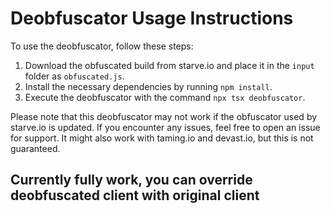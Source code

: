 # Deobfuscator Usage Instructions

To use the deobfuscator, follow these steps:

1. Download the obfuscated build from starve.io and place it in the `input` folder as `obfuscated.js`.
2. Install the necessary dependencies by running `npm install`.
3. Execute the deobfuscator with the command `npx tsx deobfuscator`.

Please note that this deobfuscator may not work if the obfuscator used by starve.io is updated. If you encounter any issues, feel free to open an issue for support. It might also work with taming.io and devast.io, but this is not guaranteed.

## Currently fully work, you can override deobfuscated client with original client
